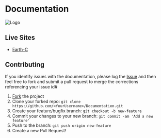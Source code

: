 # Documentation
![Logo](logo.png)

## Live Sites
* [Earth-C](https://insidetwoworlds.github.io/Documentation/Two%20Worlds/EARTHC/)

## Contributing

If you identify issues with the documentation, please log the [Issue](https://github.com/insidetwoworlds/Documentation/issues) and then feel free to fork and submit a pull request to merge the corrections referencing your issue id#

 1. [Fork](https://github.com/insidetwoworlds/Documentation/fork) the project
 2. Clone your forked repo: `git clone https://github.com/<YourUsername>/Documentation.git`
 3. Create your feature/bugfix branch: `git checkout -b new-feature`
 4. Commit your changes to your new branch: `git commit -am 'Add a new feature'`
 5. Push to the branch: `git push origin new-feature`
 6. Create a new Pull Request!
